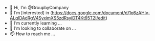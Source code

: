 - 👋 Hi, I’m @GroupbyCompany
- 👀 I’m [interested] in (https://docs.google.com/document/d/1o6zAHIv-ALqIDAdRgV4SyximXS5zdRsyiDT4Kt95T2I/edit)
- 🌱 I’m currently learning ...
- 💞️ I’m looking to collaborate on ...
- 📫 How to reach me ...

<!---
GroupbyCompany/GroupbyCompany is a ✨ special ✨ repository because its `README.md` (this file) appears on your GitHub profile.
You can click the Preview link to take a look at your changes.
--->
